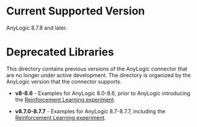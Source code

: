 # Current Supported Version
AnyLogic 8.7.8 and later.

# Deprecated Libraries

This directory contains previous versions of the AnyLogic connector that are no longer under active development. The directory is organized by the AnyLogic version that the connector supports.

- **v8-8.6** - Examples for AnyLogic 8.0-8.6, prior to AnyLogic introducing the <a href="https://anylogic.help/anylogic/experiments/rl-experiment.html">Reinforcement Learning experiment</a>.

- **v8.7.0-8.7.7** - Examples for AnyLogic 8.7-8.7.7, including the <a href="https://anylogic.help/anylogic/experiments/rl-experiment.html">Reinforcement Learning experiment</a>. 